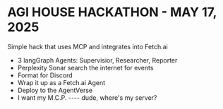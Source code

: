 # AGI HOUSE HACKATHON - MAY 17, 2025
Simple hack that uses MCP and integrates into Fetch.ai
- 3 langGraph Agents: Supervisior, Researcher, Reporter 
- Perplexity Sonar search the internet for events
- Format for Discord
- Wrap it up as a Fetch.ai Agent
- Deploy to the AgentVerse
- I want my M.C.P. ---- dude, where's my server?